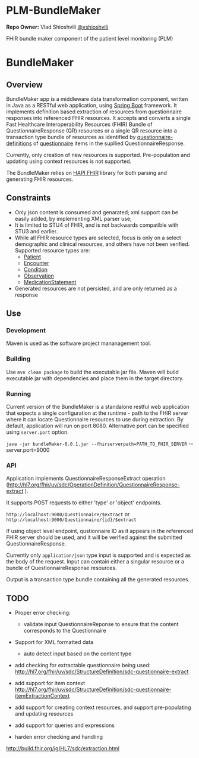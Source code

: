 # PLM-BundleMaker

**Repo Owner:** Vlad Shioshvili [@vshioshvili](https://github.com/vshioshvili)

FHIR bundle maker component of the patient level monitoring (PLM)



# BundleMaker

## Overview

BundleMaker app is a middleware data transformation component, written in Java as a RESTful web application, using [Spring Boot](https://spring.io/projects/spring-boot) framework. It implements definition based extraction of resources from questionnaire responses into referenced FHIR resources. It accepts and converts a single Fast Healthcare Interoperability Resources (FHIR) Bundle of QuestionnaireResponse (QR) resources or a single QR resource into a transaction type bundle of resources as identified by [questionnaire-definitions](https://www.hl7.org/fhir/questionnaire-definitions.html#Questionnaire.item.definition) of [questionnaire](https://www.hl7.org/fhir/questionnaire.html) items in the supllied QuestionnaireResponse.

Currently, only creation of new resources is supported. Pre-population and updating using context resources is not supported.

The BundleMaker relies on [HAPI FHIR](https://hapifhir.io/) library for both parsing and generating FHIR resources. 

## Constraints

- Only json content is consumed and genarated; xml support can be easily added, by implementing XML parser use;
- It is limited to STU4 of FHIR, and is not backwards compatible with STU3 and earlier.
- While all FHIR resource types are selected, focus is only on a select demographic and clinical resources, and others have not been verified. Supported resource types are:
  - [Patient](https://www.hl7.org/fhir/patient.html)
  - [Encounter](https://www.hl7.org/fhir/encounter.html)
  - [Condition](https://www.hl7.org/fhir/condition.html)
  - [Observation](https://www.hl7.org/fhir/observation.html)
  - [MedicationStatement](https://www.hl7.org/fhir/medicationStatement.html)
- Generated resources are not persisted, and are only returned as a response


## Use

### Development

Maven is used as the software project mananagement tool.

### Building

Use `mvn clean package` to build the executable jar file. Maven will build executable jar with dependencies and place them in the target directory.

### Running

Current version of the BundleMaker is a standalone restful web application that expects a single configuration at the runtime - path to the FHIR server where it can locate Questionnaire resources to use during extraction. By default, application will run on port 8080. Alternative port can be specified using `server.port` option.

`java -jar bundleMaker-0.0.1.jar --fhirserverpath=PATH_TO_FHIR_SERVER` --server.port=9000


### API

Application implements QuestionnaireResponseExtract operation (http://hl7.org/fhir/uv/sdc/OperationDefinition/QuestionnaireResponse-extract
).

It supports POST requests to either 'type' or 'object' endpoints.

`http://localhost:9000/Questionnaire/$extract` or `http://localhost:9000/Questionnaire/{id}/$extract`

If using object level endpoint, qustionnaire ID as it appears in the referenced FHIR server should be used, and it will be verified against the submitted QuestionnaireResponse.

Currently only `application/json` type input is supported and is expected as the body of the request. Input can contain either a singular resource or a bundle of QuestionnaireResponse resources.

Output is a transaction type bundle containing all the generated resources.

## TODO

- Proper error checking:
  - validate input QuestionnaireReponse to ensure that the content corresponds to the Questionnaire
- Support for XML formatted data
  - auto detect input based on the content type

- add checking for extractable questionnaire being used: http://hl7.org/fhir/uv/sdc/StructureDefinition/sdc-questionnaire-extract
- add support for item context http://hl7.org/fhir/uv/sdc/StructureDefinition/sdc-questionnaire-itemExtractionContext
- add support for creating context resources, and support pre-populating and updating resources
- add support for queries and expressions
- harden error checking and handling

http://build.fhir.org/ig/HL7/sdc/extraction.html

